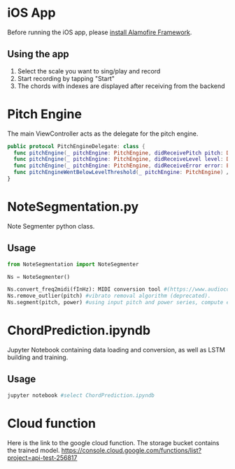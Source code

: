 # iOS App
Before running the iOS app, please [install Alamofire Framework](https://cocoapods.org/pods/Alamofire).

## Using the app
1) Select the scale you want to sing/play and record
2) Start recording by tapping "Start"
3) The chords with indexes are displayed after receiving from the backend

# Pitch Engine
The main ViewController acts as the delegate for the pitch engine. 
```swift
public protocol PitchEngineDelegate: class {
  func pitchEngine(_ pitchEngine: PitchEngine, didReceivePitch pitch: Double) // Called when new pitch value is received
  func pitchEngine(_ pitchEngine: PitchEngine, didReceiveLevel level: Double) // Called when the corresponding instantaneous power level is received
  func pitchEngine(_ pitchEngine: PitchEngine, didReceiveError error: Error) // Called when there is an error in the signal flow path
  func pitchEngineWentBelowLevelThreshold(_ pitchEngine: PitchEngine) // Called when the input audio goes below the set threshold
}
```

# NoteSegmentation.py
Note Segmenter python class.

## Usage
```python
from NoteSegmentation import NoteSegmenter

Ns = NoteSegmenter()

Ns.convert_freq2midi(fInHz): MIDI conversion tool #(https://www.audiocontentanalysis.org/code/helper-functions/frequency-to-midi-pitch-conversion-2/).
Ns.remove_outlier(pitch) #vibrato removal algorithm (deprecated).
Ns.segment(pitch, power) #using input pitch and power series, compute estimates for MIDI note numbers in audio.
```

# ChordPrediction.ipyndb

Jupyter Notebook containing data loading and conversion, as well as LSTM building and training.

## Usage
```bash
jupyter notebook #select ChordPrediction.ipyndb 
```

# Cloud function
Here is the link to the google cloud function. The storage bucket contains the trained model.
https://console.cloud.google.com/functions/list?project=api-test-256817
